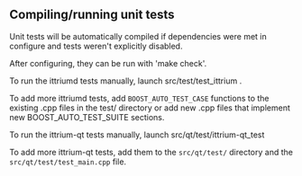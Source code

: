 Compiling/running unit tests
------------------------------------

Unit tests will be automatically compiled if dependencies were met in configure
and tests weren't explicitly disabled.

After configuring, they can be run with 'make check'.

To run the ittriumd tests manually, launch src/test/test_ittrium .

To add more ittriumd tests, add `BOOST_AUTO_TEST_CASE` functions to the existing
.cpp files in the test/ directory or add new .cpp files that
implement new BOOST_AUTO_TEST_SUITE sections.

To run the ittrium-qt tests manually, launch src/qt/test/ittrium-qt_test

To add more ittrium-qt tests, add them to the `src/qt/test/` directory and
the `src/qt/test/test_main.cpp` file.
